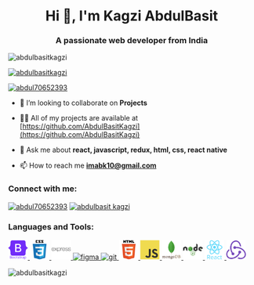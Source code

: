 <h1 align="center">Hi 👋, I'm Kagzi AbdulBasit</h1>
<h3 align="center">A passionate web developer from India</h3>

<p align="left"> <img src="https://komarev.com/ghpvc/?username=abdulbasitkagzi&label=Profile%20views&color=0e75b6&style=flat" alt="abdulbasitkagzi" /> </p>

<p align="left"> <a href="https://github.com/ryo-ma/github-profile-trophy"><img src="https://github-profile-trophy.vercel.app/?username=abdulbasitkagzi" alt="abdulbasitkagzi" /></a> </p>

<p align="left"> <a href="https://twitter.com/abdul70652393" target="blank"><img src="https://img.shields.io/twitter/follow/abdul70652393?logo=twitter&style=for-the-badge" alt="abdul70652393" /></a> </p>

- 👯 I’m looking to collaborate on **Projects**

- 👨‍💻 All of my projects are available at [https://github.com/AbdulBasitKagzi](https://github.com/AbdulBasitKagzi)

- 💬 Ask me about **react, javascript, redux, html, css, react native**

- 📫 How to reach me **imabk10@gmail.com**

<h3 align="left">Connect with me:</h3>
<p align="left">
<a href="https://twitter.com/abdul70652393" target="blank"><img align="center" src="https://raw.githubusercontent.com/rahuldkjain/github-profile-readme-generator/master/src/images/icons/Social/twitter.svg" alt="abdul70652393" height="30" width="40" /></a>
<a href="https://linkedin.com/in/abdulbasit kagzi" target="blank"><img align="center" src="https://raw.githubusercontent.com/rahuldkjain/github-profile-readme-generator/master/src/images/icons/Social/linked-in-alt.svg" alt="abdulbasit kagzi" height="30" width="40" /></a>
</p>

<h3 align="left">Languages and Tools:</h3>
<p align="left"> <a href="https://getbootstrap.com" target="_blank" rel="noreferrer"> <img src="https://raw.githubusercontent.com/devicons/devicon/master/icons/bootstrap/bootstrap-plain-wordmark.svg" alt="bootstrap" width="40" height="40"/> </a> <a href="https://www.w3schools.com/css/" target="_blank" rel="noreferrer"> <img src="https://raw.githubusercontent.com/devicons/devicon/master/icons/css3/css3-original-wordmark.svg" alt="css3" width="40" height="40"/> </a> <a href="https://expressjs.com" target="_blank" rel="noreferrer"> <img src="https://raw.githubusercontent.com/devicons/devicon/master/icons/express/express-original-wordmark.svg" alt="express" width="40" height="40"/> </a> <a href="https://www.figma.com/" target="_blank" rel="noreferrer"> <img src="https://www.vectorlogo.zone/logos/figma/figma-icon.svg" alt="figma" width="40" height="40"/> </a> <a href="https://git-scm.com/" target="_blank" rel="noreferrer"> <img src="https://www.vectorlogo.zone/logos/git-scm/git-scm-icon.svg" alt="git" width="40" height="40"/> </a> <a href="https://www.w3.org/html/" target="_blank" rel="noreferrer"> <img src="https://raw.githubusercontent.com/devicons/devicon/master/icons/html5/html5-original-wordmark.svg" alt="html5" width="40" height="40"/> </a> <a href="https://developer.mozilla.org/en-US/docs/Web/JavaScript" target="_blank" rel="noreferrer"> <img src="https://raw.githubusercontent.com/devicons/devicon/master/icons/javascript/javascript-original.svg" alt="javascript" width="40" height="40"/> </a> <a href="https://www.mongodb.com/" target="_blank" rel="noreferrer"> <img src="https://raw.githubusercontent.com/devicons/devicon/master/icons/mongodb/mongodb-original-wordmark.svg" alt="mongodb" width="40" height="40"/> </a> <a href="https://nodejs.org" target="_blank" rel="noreferrer"> <img src="https://raw.githubusercontent.com/devicons/devicon/master/icons/nodejs/nodejs-original-wordmark.svg" alt="nodejs" width="40" height="40"/> </a> <a href="https://reactjs.org/" target="_blank" rel="noreferrer"> <img src="https://raw.githubusercontent.com/devicons/devicon/master/icons/react/react-original-wordmark.svg" alt="react" width="40" height="40"/> </a> <a href="https://redux.js.org" target="_blank" rel="noreferrer"> <img src="https://raw.githubusercontent.com/devicons/devicon/master/icons/redux/redux-original.svg" alt="redux" width="40" height="40"/> </a> </p>

<p><img align="center" src="https://github-readme-streak-stats.herokuapp.com/?user=abdulbasitkagzi&" alt="abdulbasitkagzi" /></p>



<!---
AbdulBasitKagzi/AbdulBasitKagzi is a ✨ special ✨ repository because its `README.md` (this file) appears on your GitHub profile.
You can click the Preview link to take a look at your changes.
--->

